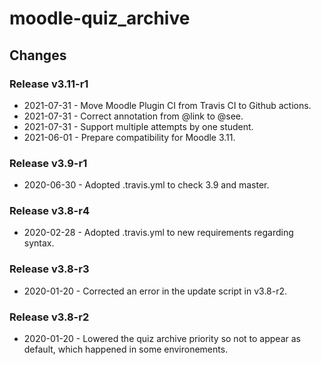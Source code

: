moodle-quiz_archive
=========================

Changes
-------


### Release v3.11-r1

* 2021-07-31 - Move Moodle Plugin CI from Travis CI to Github actions.
* 2021-07-31 - Correct annotation from @link to @see.
* 2021-07-31 - Support multiple attempts by one student.
* 2021-06-01 - Prepare compatibility for Moodle 3.11.

### Release v3.9-r1

* 2020-06-30 - Adopted .travis.yml to check 3.9 and master.

### Release v3.8-r4

* 2020-02-28 - Adopted .travis.yml to new requirements regarding syntax.

### Release v3.8-r3

* 2020-01-20 - Corrected an error in the update script in v3.8-r2.

### Release v3.8-r2

* 2020-01-20 - Lowered the quiz archive priority so not to appear as default, which happened in some environements.
